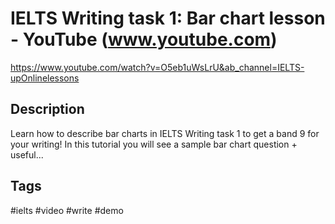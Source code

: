 # IELTS Writing task 1: Bar chart lesson - YouTube (www.youtube.com)

<https://www.youtube.com/watch?v=O5eb1uWsLrU&ab_channel=IELTS-upOnlinelessons>

## Description

Learn how to describe bar charts in IELTS Writing task 1 to get a band 9 for your writing! In this tutorial you will see a sample bar chart question + useful...

## Tags

#ielts #video #write #demo
